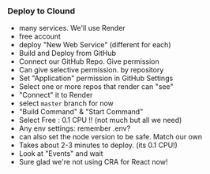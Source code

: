 
### Deploy to Clound
- many services.  We'll use Render
- free account
- deploy "New Web Service" (different for each)
- Build and Deploy from GitHub
- Connect our GitHub Repo.  Give permission
- Can give selective permission. by repository
- Set "Application" permission in GitHub Settings
- Select one or more repos that render can "see"
- "Connect" it to Render
- select `master` branch for now
- "Build Command" & "Start Command"
- Select Free :   0.1 CPU !! (not much but all we need)
- Any env settings:  remember .env?
- can also set the node version to be safe.  Match our own
- Takes about 2-3 minutes to deploy. (its 0.1 CPU!)
- Look at "Events" and wait
- Sure glad we're not using CRA for React now!
